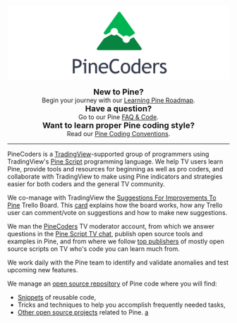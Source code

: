 <link rel="shortcut icon" href="http://pinecoders.com/favicon.ico" />

![logo](PineCoders.png "PineCoders")


<div align="center"><font size="+1"><strong>New to Pine?<br></strong></font> Begin your journey with our <a href="https://github.com/pinecoders/pine-utils/blob/master/guides/learning_pine_roadmap/README.md">Learning Pine Roadmap</a>.</div>

<div align="center"><font size="+1"><strong>Have a question?<br></strong></font> Go to our Pine <a href="http://www.pinecoders.com/FAQ_and_Code.html">FAQ & Code</a>.</div>

<div align="center"><font size="+1"><strong>Want to learn proper Pine coding style?<br></strong></font> Read our <a href="https://github.com/pinecoders/pine-utils/tree/master/guides/coding_conventions/README.md">Pine Coding Conventions</a>.</div>

---

PineCoders is a [TradingView](https://www.tradingview.com/)-supported group of programmers using TradingView's [Pine Script](https://www.tradingview.com/pine-script-docs/en/v4/Introduction.html) programming language. We help TV users learn Pine, provide tools and resources for beginning as well as pro coders, and collaborate with TradingView to make using Pine indicators and strategies easier for both coders and the general TV community.

We co-manage with TradingView the [Suggestions For Improvements To Pine](https://trello.com/b/Jmv6c8Cx) Trello Board. This [card](https://trello.com/c/r0jKAKhK) explains how the board works, how any Trello user can comment/vote on suggestions and how to make new suggestions.

We man the [PineCoders](https://www.tradingview.com/u/PineCoders/#published-scripts) TV moderator account, from which we answer questions in the [Pine Script TV chat](https://www.tradingview.com/chat/#BfmVowG1TZkKO235), publish open source tools and examples in Pine, and from where we follow [top publishers](https://www.tradingview.com/u/PineCoders/#following-people) of mostly open source scripts on TV who's code you can learn much from.

We work daily with the Pine team to identify and validate anomalies and test upcoming new features.

We manage an [open source repository](https://github.com/pinecoders/pine-utils) of Pine code where you will find:
- [Snippets](https://github.com/pinecoders/pine-utils/tree/master/snippets) of reusable code,
- Tricks and techniques to help you accomplish frequently needed tasks,
- [Other open source projects](https://github.com/pinecoders) related to Pine.
[a](FAQ_and_Code.md)
